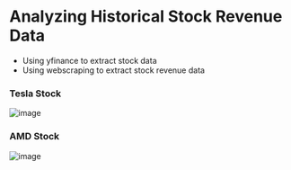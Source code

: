 # Analyzing Historical Stock Revenue Data
- Using yfinance to extract stock data
- Using webscraping to extract stock revenue data

### Tesla Stock
![image](https://github.com/ShinYingChua/Analyzing-Historical-Stock-Revenue-Data/assets/101923627/92f995f8-90ed-4cb2-bea3-253e4b1496f0)

### AMD Stock
![image](https://github.com/ShinYingChua/Analyzing-Historical-Stock-Revenue-Data/assets/101923627/8cd6dc4b-be16-4372-8e3c-167925549ca8)
